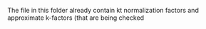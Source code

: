 The file in this folder already contain kt normalization factors and approximate k-factors (that are being checked
